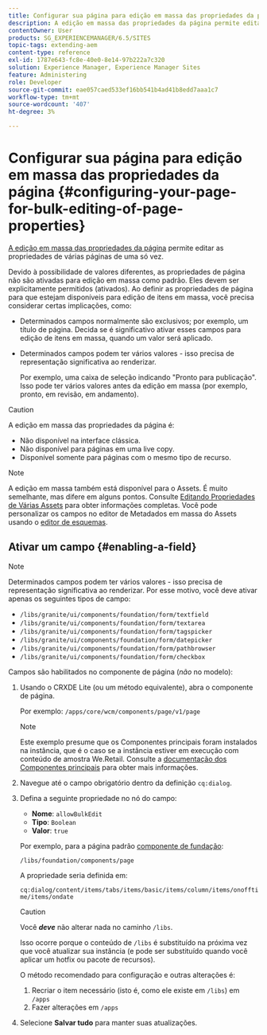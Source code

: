 ```yaml
---
title: Configurar sua página para edição em massa das propriedades da página
description: A edição em massa das propriedades da página permite editar as propriedades de várias páginas de uma só vez
contentOwner: User
products: SG_EXPERIENCEMANAGER/6.5/SITES
topic-tags: extending-aem
content-type: reference
exl-id: 1787e643-fc8e-40e0-8e14-97b222a7c320
solution: Experience Manager, Experience Manager Sites
feature: Administering
role: Developer
source-git-commit: eae057caed533ef16bb541b4ad41b8edd7aaa1c7
workflow-type: tm+mt
source-wordcount: '407'
ht-degree: 3%

---
```


# Configurar sua página para edição em massa das propriedades da página {#configuring-your-page-for-bulk-editing-of-page-properties}

[A edição em massa das propriedades da página](/help/sites-authoring/editing-page-properties.md#from-the-sites-console-multiple-pages) permite editar as propriedades de várias páginas de uma só vez.

Devido à possibilidade de valores diferentes, as propriedades de página não são ativadas para edição em massa como padrão. Eles devem ser explicitamente permitidos (ativados). Ao definir as propriedades de página para que estejam disponíveis para edição de itens em massa, você precisa considerar certas implicações, como:

* Determinados campos normalmente são exclusivos; por exemplo, um título de página. Decida se é significativo ativar esses campos para edição de itens em massa, quando um valor será aplicado.
* Determinados campos podem ter vários valores - isso precisa de representação significativa ao renderizar.

  Por exemplo, uma caixa de seleção indicando &quot;Pronto para publicação&quot;. Isso pode ter vários valores antes da edição em massa (por exemplo, pronto, em revisão, em andamento).

>[!CAUTION]
>
>A edição em massa das propriedades da página é:
>
>* Não disponível na interface clássica.
>* Não disponível para páginas em uma live copy.
>* Disponível somente para páginas com o mesmo tipo de recurso.
>

>[!NOTE]
>
>A edição em massa também está disponível para o Assets. É muito semelhante, mas difere em alguns pontos. Consulte [Editando Propriedades de Várias Assets](/help/assets/metadata.md) para obter informações completas. Você pode personalizar os campos no editor de Metadados em massa do Assets usando o [editor de esquemas](/help/assets/metadata-schemas.md).

## Ativar um campo {#enabling-a-field}

>[!NOTE]
>
>Determinados campos podem ter vários valores - isso precisa de representação significativa ao renderizar. Por esse motivo, você deve ativar apenas os seguintes tipos de campo:
>
>* `/libs/granite/ui/components/foundation/form/textfield`
>* `/libs/granite/ui/components/foundation/form/textarea`
>* `/libs/granite/ui/components/foundation/form/tagspicker`
>* `/libs/granite/ui/components/foundation/form/datepicker`
>* `/libs/granite/ui/components/foundation/form/pathbrowser`
>* `/libs/granite/ui/components/foundation/form/checkbox`
>

Campos são habilitados no componente de página (*não* no modelo):

1. Usando o CRXDE Lite (ou um método equivalente), abra o componente de página.

   Por exemplo: `/apps/core/wcm/components/page/v1/page`

   >[!NOTE]
   >
   >Este exemplo presume que os Componentes principais foram instalados na instância, que é o caso se a instância estiver em execução com conteúdo de amostra We.Retail. Consulte a [documentação dos Componentes principais](https://experienceleague.adobe.com/docs/experience-manager-core-components/using/introduction.html?lang=pt-BR) para obter mais informações.

1. Navegue até o campo obrigatório dentro da definição `cq:dialog`.
1. Defina a seguinte propriedade no nó do campo:

   * **Nome**: `allowBulkEdit`
   * **Tipo**: `Boolean`
   * **Valor**: `true`

   Por exemplo, para a página padrão [componente de fundação](/help/sites-authoring/default-components-foundation.md):

   `/libs/foundation/components/page`

   A propriedade seria definida em:

   `cq:dialog/content/items/tabs/items/basic/items/column/items/onofftime/items/ondate`

   >[!CAUTION]
   >
   >Você ***deve*** não alterar nada no caminho `/libs`.
   >
   >Isso ocorre porque o conteúdo de `/libs` é substituído na próxima vez que você atualizar sua instância (e pode ser substituído quando você aplicar um hotfix ou pacote de recursos).
   >
   >O método recomendado para configuração e outras alterações é:
   >
   >    1. Recriar o item necessário (isto é, como ele existe em `/libs`) em `/apps`
   >    1. Fazer alterações em `/apps`

1. Selecione **Salvar tudo** para manter suas atualizações.
